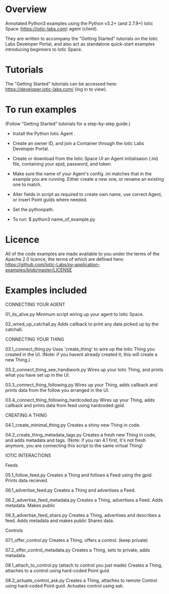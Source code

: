 # Overview

Annotated Python3 examples using the Python v3.2+ (and 2.7.9+) Iotic Space (https://iotic-labs.com) agent (client). 

They are written to accompany the "Getting Started" tutorials on the Iotic Labs Developer Portal, and also act as standalone quick-start examples introducing beginners to Iotic Space.

# Tutorials

The "Getting Started" tutorials can be accessed here: https://developer.iotic-labs.com/ (log in to view).

# To run examples

(Follow "Getting Started" tutorials for a step-by-step guide.) 

- Install the Python Iotic Agent .

- Create an owner ID, and join a Container through the Iotic Labs Developer Portal.

- Create or download from the Iotic Space UI an Agent initialisaion (.ini) file, containing your epid, password, and token. 

- Make sure the name of your Agent's config .ini matches that in the example you are running. Either create a new one, or rename an existing one to match.

- Alter fields in script as required to create own name, use correct Agent, or insert Point guids where needed.

- Set the pythonpath.

- To run:
$ python3 name_of_example.py 



# Licence

All of the code examples are made available to you under the terms of the Apache 2.0 licence, the terms of which are defined here: https://github.com/Iotic-Labs/py-application-examples/blob/master/LICENSE



# Examples included

CONNECTING YOUR AGENT

01_its_alive.py
Minimum script wiring up your agent to Iotic Space.

02_wired_up_catchall.py
Adds callback to print any data picked up by the catchall.


CONNECTING YOUR THING

03.1_connect_thing.py
Uses 'create_thing' to wire up the Iotic Thing you created in the UI. 
(Note: if you havent already created it, this will create a new Thing.)

03.2_connect_thing_see_handiwork.py
Wires up your Iotic Thing, and prints what you have set up in the UI.

03.3_connect_thing_following.py
Wires up your Thing, adds callback and prints data from the follow you arranged in the UI.

03.4_connect_thing_following_hardcoded.py
Wires up your Thing, adds callback and prints data from feed using hardcoded gpid.

CREATING A THING

04.1_create_minimal_thing.py
Creates a shiny new Thing in code.

04.2_create_thing_metadata_tags.py
Creates a fresh new Thing in code, and adds metadata and tags. 
(Note: if you ran 4.1 first, it's not fresh anymore, you are connecting this script to the same virtual Thing)

IOTIC INTERACTIONS

Feeds

05.1_follow_feed.py
Creates a Thing and follows a Feed using the gpid.
Prints data recieved.

06.1_advertise_feed.py
Creates a Thing and advertises a Feed.

06.2_advertise_feed_metadata.py
Creates a Thing, advertises a Feed.
Adds metadata.
Makes public

06.3_advertise_feed_share.py
Creates a Thing, advertises and describes a feed.
Adds metadata and makes public
Shares data.

Controls

07.1_offer_control.py
Creates a Thing, offers a control.
(keep private)

07.2_offer_control_metadata.py
Creates a Thing, sets to private, adds metadata.

08.1_attach_to_control.py
(attach to control you just made)
Creates a Thing, attaches to a control using hard-coded Point guid.

08.2_actuate_control_ask.py
Creates a Thing, attaches to remote Control using hard-coded Point guid.
Actuates control using ask.





